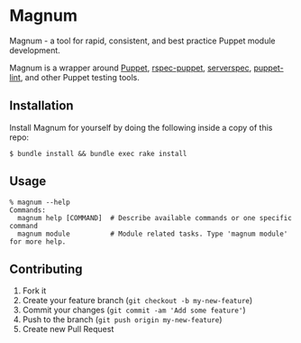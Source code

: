 # Magnum

Magnum - a tool for rapid, consistent, and best practice Puppet module development.

Magnum is a wrapper around [Puppet](http://puppetlabs.com/), [rspec-puppet](http://rspec-puppet.com/),
[serverspec](http://serverspec.org/), [puppet-lint](http://puppet-lint.com/), and other Puppet testing tools.

## Installation

Install Magnum for yourself by doing the following inside a copy of this repo:

    $ bundle install && bundle exec rake install

## Usage

    % magnum --help
    Commands:
      magnum help [COMMAND]  # Describe available commands or one specific command
      magnum module          # Module related tasks. Type 'magnum module' for more help.

## Contributing

1. Fork it
2. Create your feature branch (`git checkout -b my-new-feature`)
3. Commit your changes (`git commit -am 'Add some feature'`)
4. Push to the branch (`git push origin my-new-feature`)
5. Create new Pull Request
